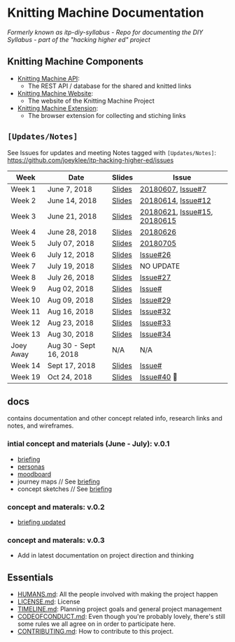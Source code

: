 # Knitting Machine Documentation
*Formerly known as itp-diy-syllabus - Repo for documenting the DIY Syllabus - part of the "hacking higher ed" project*


## Knitting Machine Components

- [Knitting Machine API]():
  - The REST API / database for the shared and knitted links
- [Knitting Machine Website]():
  - The website of the Knitting Machine Project
- [Knitting Machine Extension]():
  - The browser extension for collecting and stiching links 



## `[Updates/Notes]`
See Issues for updates and meeting Notes tagged with `[Updates/Notes]`:
https://github.com/joeyklee/itp-hacking-higher-ed/issues

| Week       | Date          | Slides    | Issue      |
| ---------- | ------------- | ----------| ---------- |
| Week 1     | June 7, 2018  | [Slides](https://docs.google.com/presentation/d/1hXr2e4Wup86X4Hq2g7QLGCRyHqF2oYQiBXTelpFfoBw/edit?usp=sharing) | [20180607](https://github.com/joeyklee/itp-diy-syllabus/issues/9), [Issue#7](https://github.com/joeyklee/itp-diy-syllabus/issues/7) |
| Week 2     | June 14, 2018  | [Slides](https://docs.google.com/presentation/d/1s5cj6sMfjQ82hUabvhXYzMQOGyA1bUxj2cXIY-rdBp8/edit?usp=sharing) | [20180614](https://github.com/joeyklee/itp-diy-syllabus/issues/13), [Issue#12](https://github.com/joeyklee/itp-diy-syllabus/issues/12) |
| Week 3     | June 21, 2018  | [Slides](https://docs.google.com/presentation/d/1oHvoyg4f_30YHd53dSvAT2cjzD0RZ2EaN9PcL1zE7vk/edit?usp=sharing) | [20180621](https://github.com/joeyklee/itp-diy-syllabus/issues/17), [Issue#15](https://github.com/joeyklee/itp-diy-syllabus/issues/15), [20180615](https://github.com/joeyklee/itp-diy-syllabus/issues/14) |
| Week 4     | June 28, 2018  | [Slides](https://docs.google.com/presentation/d/1iPBk2P695OF-J2qb-zQOwe796sJfpqdY39j3l4tNIJU/edit?usp=sharing) | [20180626](https://github.com/joeyklee/itp-diy-syllabus/issues/22) |
| Week 5     | July 07, 2018  | [Slides](https://docs.google.com/presentation/d/1fxlmlrqK9ToM4nNNNKgsQFruHHxCQNwp97qA0woWZOA/edit?usp=sharing) | [20180705](https://github.com/joeyklee/itp-diy-syllabus/issues/24) |
| Week 6      | July 12, 2018  | [Slides]() | [Issue#26](https://github.com/joeyklee/itp-diy-syllabus/issues/26) |
| Week 7      | July 19, 2018  | [Slides]() | NO UPDATE |
| Week 8      | July 26, 2018  | [Slides]() | [Issue#27](https://github.com/joeyklee/itp-diy-syllabus/issues/27) |
| Week 9      | Aug  02, 2018  | [Slides]() | [Issue#](https://github.com/joeyklee/itp-diy-syllabus/issues/28) |
| Week 10     | Aug  09, 2018  | [Slides]() | [Issue#29](https://github.com/joeyklee/itp-diy-syllabus/issues/29) |
| Week 11     | Aug  16, 2018  | [Slides]() | [Issue#32](https://github.com/joeyklee/itp-diy-syllabus/issues/32) |
| Week 12     | Aug  23, 2018  | [Slides]() | [Issue#33](https://github.com/joeyklee/itp-diy-syllabus/issues/33) |
| Week 13     | Aug  30, 2018  | [Slides]() | [Issue#34](https://github.com/joeyklee/itp-diy-syllabus/issues/34) |
| Joey Away     | Aug  30 - Sept 16, 2018  | N/A | N/A|
| Week 14      | Sept 17, 2018  | [Slides]() | [Issue#]()|
| Week 19      | Oct 24, 2018  | [Slides]() | [Issue#40](https://github.com/knittingmachine/knittingmachine-docs/issues/40) 📍|




## docs

contains documentation and other concept related info, research links and notes, and wireframes.

### intial concept and materials (June - July): v.0.1
* [briefing](https://docs.google.com/document/d/14wtkBoX1fbWLUpeSw2PBLTRhv4-qsjQtfIXQNBGMFLE/edit?usp=sharing)
* [personas](https://docs.google.com/presentation/d/123tP9MThbqVtYEYukDsGyDexfvQCatvXaWpWvNcjnX0/edit?usp=sharing)
* [moodboard](https://docs.google.com/presentation/d/1aA80h4-t3FuK8H1JkA_M12orFMegoaA-c_IxaWGZGEs/edit?usp=sharing)
* journey maps // See [briefing](https://docs.google.com/document/d/14wtkBoX1fbWLUpeSw2PBLTRhv4-qsjQtfIXQNBGMFLE/edit?usp=sharing)
* concept sketches // See [briefing](https://docs.google.com/document/d/14wtkBoX1fbWLUpeSw2PBLTRhv4-qsjQtfIXQNBGMFLE/edit?usp=sharing)


### concept and materals: v.0.2

* [briefing updated](https://docs.google.com/document/d/1BE7uAgVvGd1MO3YutnDACo1I4YMegNHcLmUEdgxUjo0/edit?usp=sharing)

### concept and materals: v.0.3

* Add in latest documentation on project direction and thinking



## Essentials

- [HUMANS.md](HUMANS.md): All the people involved with making the project happen
- [LICENSE.md]():  License
- [TIMELINE.md](TIMELINE.md): Planning project goals and general project management
- [CODEOFCONDUCT.md]([CODEOFCONDUCT.md): Even though you're probably lovely, there's still some rules we all agree on in order to participate here.
- [CONTRIBUTING.md](CONTRIBUTING.md): How to contribute to this project.
